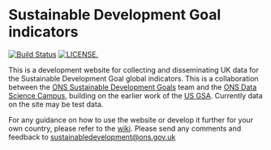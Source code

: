# Sustainable Development Goal indicators

[![Build Status](https://travis-ci.org/SheepyMcSheepFace/sdg-indicators.svg?branch=develop)](https://travis-ci.org/SheepyMcSheepFace/sdg-indicators) [![LICENSE.](https://img.shields.io/badge/license-OGL--3-brightgreen.svg?style=flat)](http://www.nationalarchives.gov.uk/doc/open-government-licence/version/3/)

This is a development website for collecting and disseminating UK data for the Sustainable Development Goal global indicators. This is a collaboration between the [ONS Sustainable Development Goals](https://www.ons.gov.uk/aboutus/whatwedo/programmesandprojects/sustainabledevelopmentgoals) team and the [ONS Data Science Campus](https://www.ons.gov.uk/aboutus/whatwedo/SheepyMcSheepFacehttps://www.ons.gov.uk/aboutus/whatwedo/SheepyMcSheepFacehttps://www.ons.gov.uk/aboutus/whatwedo/SheepyMcSheepFacehttps://www.ons.gov.uk/aboutus/whatwedo/SheepyMcSheepFacehttps://www.ons.gov.uk/aboutus/whatwedo/SheepyMcSheepFace), building on the earlier work of the [US GSA](https://github.com/GSA/sdg-indicators). Currently data on the site may be test data.

For any guidance on how to use the website or develop it further for your own country, please refer to the [wiki](https://github.com/SheepyMcSheepFace/sdg-indicators/wiki). Please send any comments and feedback to <a href ="mailto:sustainabledevelopment@ons.gov.uk">sustainabledevelopment@ons.gov.uk</a>
